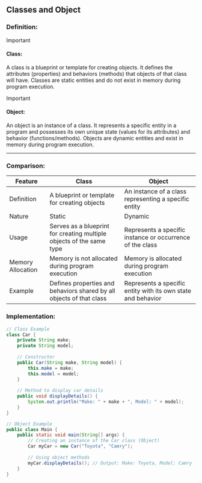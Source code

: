 ## Classes and Object

### Definition:

>[!important]
> #### Class:
>A class is a blueprint or template for creating objects. It defines the attributes (properties) and behaviors (methods) that objects of that class will have. Classes are static entities and do not exist in memory during program execution.

>[!important]
> #### Object:
>An object is an instance of a class. It represents a specific entity in a program and possesses its own unique state (values for its attributes) and behavior (functions/methods). Objects are dynamic entities and exist in memory during program execution.

---
### Comparison:
| Feature        | Class                                         | Object                                           |
|----------------|-----------------------------------------------|--------------------------------------------------|
| Definition     | A blueprint or template for creating objects | An instance of a class representing a specific entity |
| Nature         | Static                                        | Dynamic                                          |
| Usage          | Serves as a blueprint for creating multiple objects of the same type | Represents a specific instance or occurrence of the class |
| Memory Allocation | Memory is not allocated during program execution | Memory is allocated during program execution |
| Example        | Defines properties and behaviors shared by all objects of that class | Represents a specific entity with its own state and behavior |


### Implementation:

```java
// Class Example
class Car {
    private String make;
    private String model;
    
    // Constructor
    public Car(String make, String model) {
        this.make = make;
        this.model = model;
    }
    
    // Method to display car details
    public void displayDetails() {
        System.out.println("Make: " + make + ", Model: " + model);
    }
}

// Object Example
public class Main {
    public static void main(String[] args) {
        // Creating an instance of the Car class (Object)
        Car myCar = new Car("Toyota", "Camry");
        
        // Using object methods
        myCar.displayDetails(); // Output: Make: Toyota, Model: Camry
    }
}
